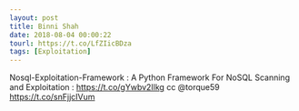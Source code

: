 ```yaml
---
layout: post
title: Binni Shah
date: 2018-08-04 00:00:22
tourl: https://t.co/LfZIicBDza
tags: [Exploitation]
---
```

Nosql-Exploitation-Framework : A Python Framework For NoSQL Scanning and Exploitation : https://t.co/gYwbv2Ilkg cc @torque59 https://t.co/snFjjcIVum